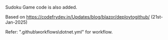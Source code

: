 Sudoku Game code is also added.


Based on https://codefrydev.in/Updates/blog/blazor/deploytogithub/ (21st-Jan-2025)

Refer: ".github\workflows\dotnet.yml" for workflow.
